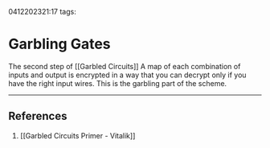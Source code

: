 0412202321:17
tags: 
# Garbling Gates

The second step of [[Garbled Circuits]] 
A map of each combination of inputs and output is encrypted in a way that you can decrypt only if you have the right input wires. This is the garbling part of the scheme.

---
## References
1. [[Garbled Circuits Primer - Vitalik]]